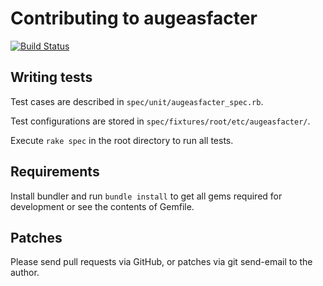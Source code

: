 # Contributing to augeasfacter

[![Build Status](https://secure.travis-ci.org/hercules-team/augeasfacter.png?branch=master)](http://travis-ci.org/hercules-team/augeasfacter)

## Writing tests

Test cases are described in `spec/unit/augeasfacter_spec.rb`.

Test configurations are stored in `spec/fixtures/root/etc/augeasfacter/`.

Execute `rake spec` in the root directory to run all tests.

## Requirements

Install bundler and run `bundle install` to get all gems required for
development or see the contents of Gemfile.

## Patches

Please send pull requests via GitHub, or patches via git send-email to the
author.
